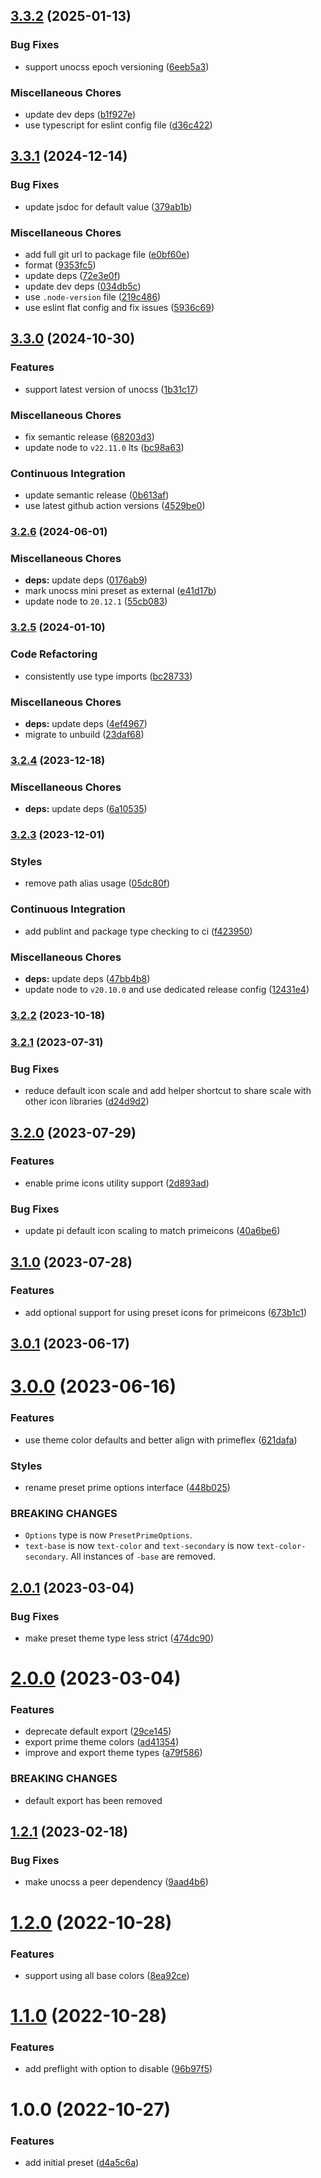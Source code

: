## [3.3.2](https://github.com/danielwaltz/unocss-preset-prime/compare/v3.3.1...v3.3.2) (2025-01-13)

### Bug Fixes

* support unocss epoch versioning ([6eeb5a3](https://github.com/danielwaltz/unocss-preset-prime/commit/6eeb5a3f8e748b3d98862b2d7039f956796dade2))

### Miscellaneous Chores

* update dev deps ([b1f927e](https://github.com/danielwaltz/unocss-preset-prime/commit/b1f927e053bba01e521de50c5c787bddd58fac81))
* use typescript for eslint config file ([d36c422](https://github.com/danielwaltz/unocss-preset-prime/commit/d36c422c2170712fe66401f4391dae33ac874ced))

## [3.3.1](https://github.com/danielwaltz/unocss-preset-prime/compare/v3.3.0...v3.3.1) (2024-12-14)

### Bug Fixes

* update jsdoc for default value ([379ab1b](https://github.com/danielwaltz/unocss-preset-prime/commit/379ab1b19f1867e83ccd41d20ab6f9cb0641a276))

### Miscellaneous Chores

* add full git url to package file ([e0bf60e](https://github.com/danielwaltz/unocss-preset-prime/commit/e0bf60e392f9f9f1926f98bdc034c2bfba5ef865))
* format ([9353fc5](https://github.com/danielwaltz/unocss-preset-prime/commit/9353fc511fffd2ca0fc532d9add4090afc3cbded))
* update deps ([72e3e0f](https://github.com/danielwaltz/unocss-preset-prime/commit/72e3e0f27328b252af0d10134906d51eb85aa3b2))
* update dev deps ([034db5c](https://github.com/danielwaltz/unocss-preset-prime/commit/034db5c6c97602905110b5ca10828580b9231f82))
* use `.node-version` file ([219c486](https://github.com/danielwaltz/unocss-preset-prime/commit/219c4867e9f08695880a7cec2045c4b75cc7035c))
* use eslint flat config and fix issues ([5936c69](https://github.com/danielwaltz/unocss-preset-prime/commit/5936c6914755ef1a75279e970fbfaf929d0a1736))

## [3.3.0](https://github.com/danielwaltz/unocss-preset-prime/compare/v3.2.6...v3.3.0) (2024-10-30)

### Features

* support latest version of unocss ([1b31c17](https://github.com/danielwaltz/unocss-preset-prime/commit/1b31c179443d5e7aebee18836a4633eb17814c4e))

### Miscellaneous Chores

* fix semantic release ([68203d3](https://github.com/danielwaltz/unocss-preset-prime/commit/68203d30a0b48bece566c3ef990a1799e2655acf))
* update node to `v22.11.0` lts ([bc98a63](https://github.com/danielwaltz/unocss-preset-prime/commit/bc98a6329990049aa3deaac488dcf85f50c9d45d))

### Continuous Integration

* update semantic release ([0b613af](https://github.com/danielwaltz/unocss-preset-prime/commit/0b613afc04ad673f0eafddb2cb32bc3452df78be))
* use latest github action versions ([4529be0](https://github.com/danielwaltz/unocss-preset-prime/commit/4529be068011d2424d650ebe7f7dfd1a00b2b93b))

### [3.2.6](https://github.com/danielwaltz/unocss-preset-prime/compare/v3.2.5...v3.2.6) (2024-06-01)


### Miscellaneous Chores

* **deps:** update deps ([0176ab9](https://github.com/danielwaltz/unocss-preset-prime/commit/0176ab9d3efbca4f9088d7e7c98ef793acea4f06))
* mark unocss mini preset as external ([e41d17b](https://github.com/danielwaltz/unocss-preset-prime/commit/e41d17bb79e40f7dee682ed5e1a1490a369546fc))
* update node to `20.12.1` ([55cb083](https://github.com/danielwaltz/unocss-preset-prime/commit/55cb083ca211fb7fddad4a4f8415c5704ff2bd5d))

### [3.2.5](https://github.com/danielwaltz/unocss-preset-prime/compare/v3.2.4...v3.2.5) (2024-01-10)


### Code Refactoring

* consistently use type imports ([bc28733](https://github.com/danielwaltz/unocss-preset-prime/commit/bc28733a414da1b6c022f1090261c9007269e333))


### Miscellaneous Chores

* **deps:** update deps ([4ef4967](https://github.com/danielwaltz/unocss-preset-prime/commit/4ef4967076d83f7ab668e1de112c4e3068d68bd8))
* migrate to unbuild ([23daf68](https://github.com/danielwaltz/unocss-preset-prime/commit/23daf681d951ebc0fcd83ad5671b9086c2e91a9c))

### [3.2.4](https://github.com/danielwaltz/unocss-preset-prime/compare/v3.2.3...v3.2.4) (2023-12-18)


### Miscellaneous Chores

* **deps:** update deps ([6a10535](https://github.com/danielwaltz/unocss-preset-prime/commit/6a105352559ff4c4790619328225155b264d3ce2))

### [3.2.3](https://github.com/danielwaltz/unocss-preset-prime/compare/v3.2.2...v3.2.3) (2023-12-01)


### Styles

* remove path alias usage ([05dc80f](https://github.com/danielwaltz/unocss-preset-prime/commit/05dc80fe7d7855fb880ae1d06307a62ef3a08ae7))


### Continuous Integration

* add publint and package type checking to ci ([f423950](https://github.com/danielwaltz/unocss-preset-prime/commit/f423950239c92b9f38b4846c40862f12a422f82c))


### Miscellaneous Chores

* **deps:** update deps ([47bb4b8](https://github.com/danielwaltz/unocss-preset-prime/commit/47bb4b8261febb49213292695090e1eab6bed82c))
* update node to `v20.10.0` and use dedicated release config ([12431e4](https://github.com/danielwaltz/unocss-preset-prime/commit/12431e4286af04b9bf8404dfdf880788ce85f67b))

### [3.2.2](https://github.com/danielwaltz/unocss-preset-prime/compare/v3.2.1...v3.2.2) (2023-10-18)

### [3.2.1](https://github.com/danielwaltz/unocss-preset-prime/compare/v3.2.0...v3.2.1) (2023-07-31)


### Bug Fixes

* reduce default icon scale and add helper shortcut to share scale with other icon libraries ([d24d9d2](https://github.com/danielwaltz/unocss-preset-prime/commit/d24d9d2b49c1918bb8e3771359b43a23bda1ebd9))

## [3.2.0](https://github.com/danielwaltz/unocss-preset-prime/compare/v3.1.0...v3.2.0) (2023-07-29)


### Features

* enable prime icons utility support ([2d893ad](https://github.com/danielwaltz/unocss-preset-prime/commit/2d893ad609ac47db64d6093871a2530f3cc94d07))


### Bug Fixes

* update pi default icon scaling to match primeicons ([40a6be6](https://github.com/danielwaltz/unocss-preset-prime/commit/40a6be6a6d503be416bda35ec1c656e14e3e2cac))

## [3.1.0](https://github.com/danielwaltz/unocss-preset-prime/compare/v3.0.1...v3.1.0) (2023-07-28)


### Features

* add optional support for using preset icons for primeicons ([673b1c1](https://github.com/danielwaltz/unocss-preset-prime/commit/673b1c1383f377e231b4975875da1aaf486b52ab))

## [3.0.1](https://github.com/danielwaltz/unocss-preset-prime/compare/v3.0.0...v3.0.1) (2023-06-17)

# [3.0.0](https://github.com/danielwaltz/unocss-preset-prime/compare/v2.0.1...v3.0.0) (2023-06-16)


### Features

* use theme color defaults and better align with primeflex ([621dafa](https://github.com/danielwaltz/unocss-preset-prime/commit/621dafa913ae2fce6dd41590b05903a6b98dbc23))


### Styles

* rename preset prime options interface ([448b025](https://github.com/danielwaltz/unocss-preset-prime/commit/448b025dbfba6b68fa11d75fef64ab85dfc08112))


### BREAKING CHANGES

* `Options` type is now `PresetPrimeOptions`.
* `text-base` is now `text-color` and `text-secondary` is now `text-color-secondary`. All instances of `-base` are removed.

## [2.0.1](https://github.com/danielwaltz/unocss-preset-prime/compare/v2.0.0...v2.0.1) (2023-03-04)


### Bug Fixes

* make preset theme type less strict ([474dc90](https://github.com/danielwaltz/unocss-preset-prime/commit/474dc905ced04fb8716c5a29fac246c263ec1ce6))

# [2.0.0](https://github.com/danielwaltz/unocss-preset-prime/compare/v1.2.1...v2.0.0) (2023-03-04)


### Features

* deprecate default export ([29ce145](https://github.com/danielwaltz/unocss-preset-prime/commit/29ce145c9f6856995227ec3c94f009ae9d60f7e8))
* export prime theme colors ([ad41354](https://github.com/danielwaltz/unocss-preset-prime/commit/ad41354191f5022f61c8cbfd329ac760fa41e0db))
* improve and export theme types ([a79f586](https://github.com/danielwaltz/unocss-preset-prime/commit/a79f5865b2315cb9d9163706c259d80b2a8f59fd))


### BREAKING CHANGES

* default export has been removed

## [1.2.1](https://github.com/danielwaltz/unocss-preset-prime/compare/v1.2.0...v1.2.1) (2023-02-18)


### Bug Fixes

* make unocss a peer dependency ([9aad4b6](https://github.com/danielwaltz/unocss-preset-prime/commit/9aad4b6782ad251afb3657edf3254210a10e70c1))

# [1.2.0](https://github.com/danielwaltz/unocss-preset-prime/compare/v1.1.0...v1.2.0) (2022-10-28)


### Features

* support using all base colors ([8ea92ce](https://github.com/danielwaltz/unocss-preset-prime/commit/8ea92cefb4934fa5db33805ad1e20bbab3946293))

# [1.1.0](https://github.com/danielwaltz/unocss-preset-prime/compare/v1.0.0...v1.1.0) (2022-10-28)


### Features

* add preflight with option to disable ([96b97f5](https://github.com/danielwaltz/unocss-preset-prime/commit/96b97f5261a54cfe795db154e51b07d28534dfc5))

# 1.0.0 (2022-10-27)


### Features

* add initial preset ([d4a5c6a](https://github.com/danielwaltz/unocss-preset-prime/commit/d4a5c6a576558bceb02428092503fc94c62f0757))
